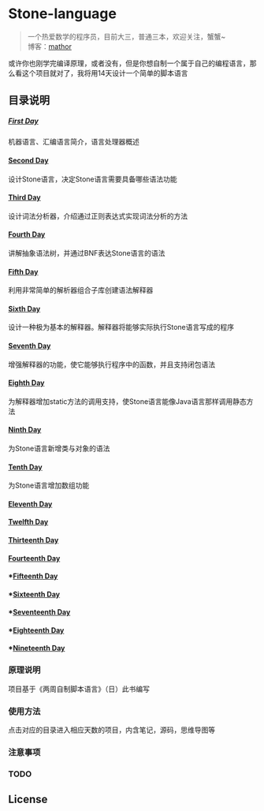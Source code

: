 # Stone-language

> 一个热爱数学的程序员，目前大三，普通三本，欢迎关注，蟹蟹~  
  博客：[mathor](https://wmathor.com)
  
  或许你也刚学完编译原理，或者没有，但是你想自制一个属于自己的编程语言，那么看这个项目就对了，我将用14天设计一个简单的脚本语言

## 目录说明 
##### [First Day]()
机器语言、汇编语言简介，语言处理器概述
#### [Second Day]()
设计Stone语言，决定Stone语言需要具备哪些语法功能
#### [Third Day]()
设计词法分析器，介绍通过正则表达式实现词法分析的方法
#### [Fourth Day]()
讲解抽象语法树，并通过BNF表达Stone语言的语法
#### [Fifth Day]()
利用非常简单的解析器组合子库创建语法解释器
#### [Sixth Day]()
设计一种极为基本的解释器。解释器将能够实际执行Stone语言写成的程序
#### [Seventh Day]()
增强解释器的功能，使它能够执行程序中的函数，并且支持闭包语法
#### [Eighth Day]()
为解释器增加static方法的调用支持，使Stone语言能像Java语言那样调用静态方法
#### [Ninth Day]()
为Stone语言新增类与对象的语法
#### [Tenth Day]()
为Stone语言增加数组功能
#### [Eleventh Day]()

#### [Twelfth Day]()

#### [Thirteenth Day]()

#### [Fourteenth Day]()

#### *[Fifteenth Day]()

#### *[Sixteenth Day]()

#### *[Seventeenth Day]()

#### *[Eighteenth Day]()

#### *[Nineteenth Day]()
### 原理说明
项目基于《两周自制脚本语言》（日）此书编写

### 使用方法
点击对应的目录进入相应天数的项目，内含笔记，源码，思维导图等

### 注意事项


### TODO


## License

